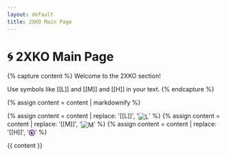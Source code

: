 ```yaml
---
layout: default
title: 2XKO Main Page
---
```


# 🌀 2XKO Main Page

{% capture content %}
Welcome to the 2XKO section!

Use symbols like [[L]] and [[M]] and [[H]] in your text.
{% endcapture %}

{% assign content = content | markdownify %}

{% assign content = content | replace: '[[L]]', '<img src="/assets/images/2xko_L.png" alt="L" style="height:1em;vertical-align:middle;">' %}
{% assign content = content | replace: '[[M]]', '<img src="assets/images/2xko_L.png" alt="M" style="height:1em;vertical-align:middle;">' %}
{% assign content = content | replace: '[[H]]', '<img src="/docs/assets/images/2xko_L.png" alt="H" style="height:1em;vertical-align:middle;">' %}

{{ content }}
